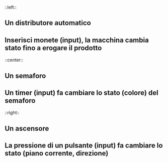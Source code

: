 ::left::
<div class="text-center">

## <Alert strong>Un distributore automatico</Alert>
## Inserisci monete (input), la macchina cambia stato fino a erogare il prodotto

</div>


::center::
<div class="text-center">

## <Alert strong>Un semaforo</Alert>
## Un timer (input) fa cambiare lo stato (colore) del semaforo

</div>


::right::
<div class="text-center">

## <Alert strong>Un ascensore</Alert>
## La pressione di un pulsante (input) fa cambiare lo stato (piano corrente, direzione)

</div>
